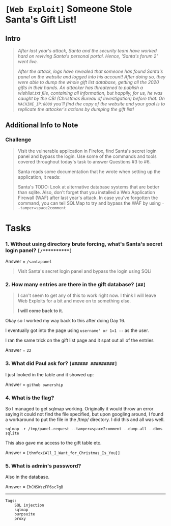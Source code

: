 # `[Web Exploit]` Someone Stole Santa's Gift List!

## Intro
>*After last year's attack, Santa and the security team have worked hard on reviving Santa's personal portal. Hence, 'Santa's forum 2' went live.*
>
>*After the attack, logs have revealed that someone has found Santa's panel on the website and logged into his account! After doing so, they were able to dump the whole gift list database, getting all the 2020 gifts in their hands. An attacker has threatened to publish a wishlist.txt file, containing all information, but happily, for us, he was caught by the CBI (Christmas Bureau of Investigation) before that. On `MACHINE_IP:8000` you'll find the copy of the website and your goal is to replicate the attacker's actions by dumping the gift list!*

## Additional Info to Note
### Challenge
>Visit the vulnerable application in Firefox, find Santa's secret login panel and bypass the login. Use some of the commands and tools covered throughout today's task to answer Questions #3 to #6.
>
>Santa reads some documentation that he wrote when setting up the application, it reads:
>
>Santa's TODO: Look at alternative database systems that are better than sqlite. Also, don't forget that you installed a Web Application Firewall (WAF) after last year's attack. In case you've forgotten the command, you can tell SQLMap to try and bypass the WAF by using `--tamper=space2comment`

# Tasks

### 1. Without using directory brute forcing, what's Santa's secret login panel? `[/**********]`

Answer = `/santapanel`

>Visit Santa's secret login panel and bypass the login using SQLi

### 2. How many entries are there in the gift database? `[##]`

>I can't seem to get any of this to work right now. I think I will leave Web Exploits for a bit and move on to something else. 
>
>**I will come back to it.**

Okay so I worked my way back to this after doing Day 16.

I eventually got into the page using `username' or 1=1 --` as the user.

I ran the same trick on the gift list page and it spat out all of the entries

Answer = `22`

### 3. What did Paul ask for? `[###### #########]`

I just looked in the table and it showed up:

Answer = `github ownership`

### 4. What is the flag?

So I managed to get sqlmap working. Originally it would throw an error saying it could not find the file specified, but upon googling around, I found a workaround to put the file in the /tmp/ directory. I did this and all was well.

```
sqlmap -r /tmp/panel.request --tamper=space2comment --dump-all --dbms sqlite
```

This also gave me access to the gift table etc.

Answer = `[thmfox{All_I_Want_for_Christmas_Is_You}]`

### 5. What is admin's password?

Also in the database.

Answer = `EhCNSWzzFP6sc7gB`


---
```
Tags:
    SQL injection
    sqlmap
    burpsuite
    proxy
```